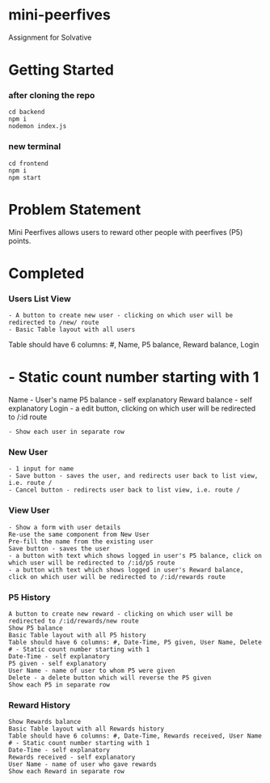 # mini-peerfives
Assignment for Solvative

# Getting Started

### after cloning the repo

```
cd backend
npm i
nodemon index.js
```
### new terminal
```
cd frontend
npm i
npm start
```

# Problem Statement
Mini Peerfives allows users to reward other people with peerfives (P5) points.

# Completed

### Users List View
```
- A button to create new user - clicking on which user will be redirected to /new/ route
- Basic Table layout with all users
```
Table should have 6 columns: #, Name, P5 balance, Reward balance, Login
# - Static count number starting with 1
Name - User's name
P5 balance - self explanatory
Reward balance - self explanatory
Login - a edit button, clicking on which user will be redirected to /:id route
```
- Show each user in separate row
```

### New User
```
- 1 input for name
- Save button - saves the user, and redirects user back to list view, i.e. route /
- Cancel button - redirects user back to list view, i.e. route /
```

### View User
```
- Show a form with user details
Re-use the same component from New User
Pre-fill the name from the existing user
Save button - saves the user
- a button with text which shows logged in user's P5 balance, click on which user will be redirected to /:id/p5 route
- a button with text which shows logged in user's Reward balance, click on which user will be redirected to /:id/rewards route
```

### P5 History
```
A button to create new reward - clicking on which user will be redirected to /:id/rewards/new route
Show P5 balance
Basic Table layout with all P5 history
Table should have 6 columns: #, Date-Time, P5 given, User Name, Delete
# - Static count number starting with 1
Date-Time - self explanatory
P5 given - self explanatory
User Name - name of user to whom P5 were given
Delete - a delete button which will reverse the P5 given
Show each P5 in separate row
```

### Reward History 
```
Show Rewards balance
Basic Table layout with all Rewards history
Table should have 6 columns: #, Date-Time, Rewards received, User Name
# - Static count number starting with 1
Date-Time - self explanatory
Rewards received - self explanatory
User Name - name of user who gave rewards
Show each Reward in separate row
```